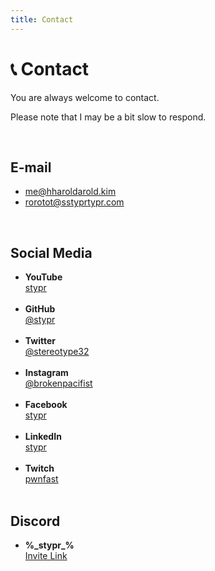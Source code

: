 ```yaml
---
title: Contact
---
```


# &#128222; Contact

You are always welcome to contact.

Please note that I may be a bit slow to respond.

<br>

## E-mail

* [me&#64;h<span class="block">harold</span>arold.kim](mailto:)<br>
* [ro<span class="block">rot</span>ot&#64;s<span class="block">stypr</span>typr.com](mailto:)

<br>

## Social Media

* <b>YouTube</b><br>[stypr](https://www.youtube.com/c/stypr)<br><br>
* <b>GitHub</b><br>[@stypr](https://github.com/stypr)<br><br>
* <b>Twitter</b><br>[@stereotype32](https://twitter.com/stereotype32)<br><br>
* <b>Instagram</b><br>[@brokenpacifist](https://instagram.com/brokenpacifist)<br><br>
* <b>Facebook</b><br>[stypr](https://www.facebook.com/stypr)<br><br>
* <b>LinkedIn</b><br>[stypr](https://www.linkedin.com/in/stypr/)<br><br>
* <b>Twitch</b><br>[pwnfast](https://twitch.tv/pwnfast)<br><br>

## Discord

* <b>%\_stypr\_%</b><br>[Invite Link](https://discord.com/invite/CDgMCp3bMZ)